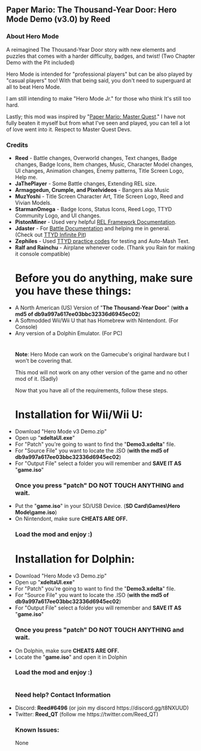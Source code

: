 <h2><b>Paper Mario: The Thousand-Year Door: Hero Mode Demo (v3.0) by Reed</b></font></h2>

<h3><b>About Hero Mode</b></h3>

A reimagined The Thousand-Year Door story with new elements and puzzles that
comes with a harder difficulty, badges, and twist! (Two Chapter Demo with the Pit included)

Hero Mode is intended for "professional players" but can be also played by "casual players" too! 
With that being said, you don't need to superguard at all to beat Hero Mode. 

I am still intending to make "Hero Mode Jr." for those who think It's still too hard.

Lastly; this mod was inspired by "<a href="https://github.com/Brotenko/PMMasterQuest">Paper Mario: Master Quest</a>." I have not fully beaten it myself but from what I've seen and played, you can tell a lot of love went into it. Respect to Master Quest Devs.
<h3><b>Credits</b></h2>

<ul><li><b>Reed</b> - Battle changes, Overworld changes, Text changes, Badge changes, Badge Icons, Item changes, Music, Character Model changes, UI changes, Animation changes, Enemy patterns, Title Screen Logo, Help me.</li>
  
<li><b>JaThePlayer</b> - Some Battle changes, Extending REL size.</li>

<li><b>Armaggedun, Crumple, and Pixelvideos</b> - Bangers aka Music</li>
  
<li><b>MuzYoshi</b> - Title Screen Character Art, Title Screen Logo, Reed and Vivian Models.</li>

<li><b>StarmanOmega</b> - Badge Icons, Status Icons, Reed Logo, TTYD Community Logo, and UI changes.</li>

<li><b>PistonMiner</b> - Used very helpful <a href="https://github.com/PistonMiner/ttyd-tools">REL Framework Documentation</a>.</li>

<li><b>Jdaster</b> - For <a href="https://github.com/jdaster64/ttyd-utils">Battle Documentation</a> and helping me in general.</li>(Check out <a href="https://github.com/jdaster64/ttyd-infinite-pit">TTYD Infinite Pit</a>)

<li><b>Zephiles</b> - Used <a href="https://github.com/Zephiles/TTYD-Practice-Codes">TTYD practice codes</a> for testing and Auto-Mash Text.</li>

<li><b>Ralf and Rainchu</b> - Airplane whenever code. (Thank you Rain for making it console compatible)</li>


<h1>Before you do anything, make sure you have these things:</h1>

<li>A North American (US) Version of "<b>The Thousand-Year Door</b>" (<b>with a md5 of db9a997a617ee03bbc32336d6945ec02</b>)</li>
<li>A Softmodded Wii/Wii U that has Homebrew with Nintendont. (For Console)</li>
<li>Any version of a Dolphin Emulator. (For PC)</li>
<h1></h1>

<b>Note</b>: Hero Mode can work on the Gamecube's original hardware but
I won't be covering that.

This mod will not work on any other version of the game and no other mod of it. (Sadly)

Now that you have all of the requirements, follow these steps.

<b><h1>Installation for Wii/Wii U:</h1></b>

<li>Download "Hero Mode v3 Demo.zip"</li>
<li>Open up "<b>xdeltaUI.exe</b>"</li>
<li>For "Patch" you're going to want to find the "<b>Demo3.xdelta</b>" file.</li>
<li>For "Source File" you want to locate the .ISO (<b>with the md5 of db9a997a617ee03bbc32336d6945ec02</b>)</li>
<li>For "Output File" select a folder you will remember and <b>SAVE IT AS</b> "<b>game.iso</b>"

<h3>Once you press "patch" DO NOT TOUCH ANYTHING and wait.</h3>

<li>Put the "<b>game.iso</b>" in your SD/USB Device. (<b>SD Card\Games\<b>Hero Mode</b>\game.iso</b>)</li>
<li>On Nintendont, make sure <b>CHEATS ARE OFF.</b></li>

<h3>Load the mod and enjoy :)</h3>

<b><h1>Installation for Dolphin:</h1></b>

<li>Download "Hero Mode v3 Demo.zip"</li>
<li>Open up "<b>xdeltaUI.exe</b>"</li>
<li>For "Patch" you're going to want to find the "<b>Demo3.xdelta</b>" file.</li>
<li>For "Source File" you want to locate the .ISO (<b>with the md5 of db9a997a617ee03bbc32336d6945ec02</b>)</li>
<li>For "Output File" select a folder you will remember and <b>SAVE IT AS</b> "<b>game.iso</b>"

<h3>Once you press "patch" DO NOT TOUCH ANYTHING and wait.</h3>

<li>On Dolphin, make sure <b>CHEATS ARE OFF.</b></li>
<li>Locate the "<b>game.iso</b>" and open it in Dolphin

<h3>Load the mod and enjoy :)</h3>
<h1></h1>
<h3><b>Need help? Contact Information</b></h2>

<li>Discord: <b>Reed#6496</b> (or join my discord https://discord.gg/t8NXUUD)</li>

<li>Twitter: <b>Reed_QT</b> (follow me https://twitter.com/Reed_QT)</li>

<h3><b>Known Issues:</h3></b>
None
